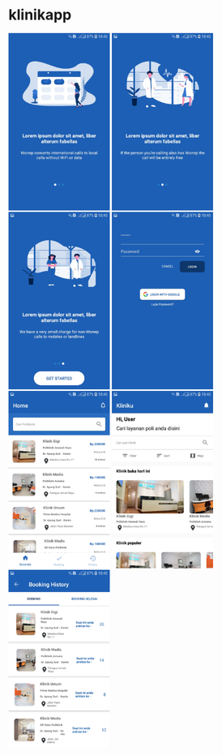 # klinikapp

<img src="Screenshot/2.jpg" width="200" height="350">
<img src="Screenshot/3.jpg" width="200" height="350">
<img src="Screenshot/4.jpg" width="200" height="350">
<img src="Screenshot/5.jpg" width="200" height="350">
<img src="Screenshot/6.jpg" width="200" height="350">
<img src="Screenshot/7.jpg" width="200" height="350">
<img src="Screenshot/8.jpg" width="200" height="350">
